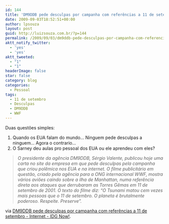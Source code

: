 ```yaml
---
id: 144
title: 'DM9DDB pede desculpas por campanha com referências a 11 de setembro - Internet - IDG Now!'
date: 2009-09-03T18:52:51+00:00
author: lpsouza
layout: post
guid: http://luizsouza.com.br/?p=144
permalink: /2009/09/03/dm9ddb-pede-desculpas-por-campanha-com-referencias-a-11-de-setembro-internet-idg-now/
aktt_notify_twitter:
  - 'yes'
  - 'yes'
aktt_tweeted:
  - "1"
  - "1"
headerImage: false
star: false
category: blog
categories:
  - Pessoal
tags:
  - 11 de setembro
  - Desculpas
  - DM9DDB
  - WWF
---
```

Duas questões simples:

  1. Quando os EUA falam do mundo... Ninguem pede desculpas a ninguem... Agora o contrario...
  2. O Sarney deu aulas pro pessoal dos EUA ou ele aprendeu com eles?

> _O presidente da agência DM9DDB, Sérgio Valente, publicou hoje uma carta no site da empresa em que pede desculpas pela campanha que criou polêmica nos EUA e na internet. O filme publicitário em questão, criado pela agência para a ONG internacional WWF, mostra vários aviões caindo sobre a ilha de Manhattan, numa referência direta aos ataques que derrubaram as Torres Gêmas em 11 de setembro de 2001. O texto do filme diz: “O Tsunami matou cem vezes mais pessoas que o 11 de setembro. O planeta é brutalmente poderoso. Respeite. Preserve”._

via [DM9DDB pede desculpas por campanha com referências a 11 de setembro - Internet - IDG Now!](http://idgnow.uol.com.br/internet/2009/09/03/agencia-pede-desculpas-por-campanha-sobre-ataques-de-11-de-setembro-1/).